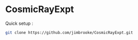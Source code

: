 # CosmicRayExpt

Quick setup :

```bash
git clone https://github.com/jimbrooke/CosmicRayExpt.git
```
